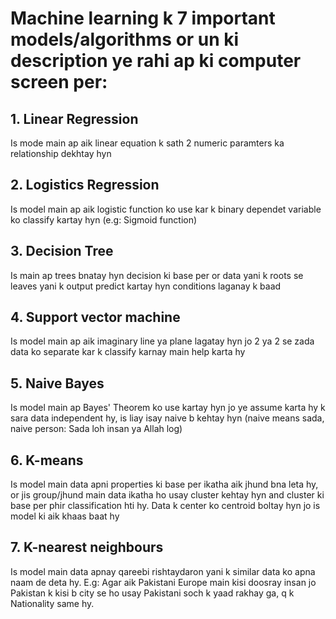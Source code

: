 # **Machine learning k 7 important models/algorithms or un ki description ye rahi ap ki computer screen per:**

## 1. **Linear Regression**
Is mode main ap aik linear equation k sath 2 numeric paramters ka relationship dekhtay hyn
## 2. **Logistics Regression**
Is model main ap aik logistic function ko use kar k binary dependet variable ko classify kartay hyn (e.g: Sigmoid function)
## 3. **Decision Tree**
Is main ap trees bnatay hyn decision ki base per or data yani k roots se leaves yani k output predict kartay hyn conditions laganay k baad
## 4. **Support vector machine**
Is model main ap aik imaginary line ya plane lagatay hyn jo 2 ya 2 se zada data ko separate kar k classify karnay main help karta hy
## 5. **Naive Bayes**
Is model main ap Bayes' Theorem ko use kartay hyn jo ye assume karta hy k sara data independent hy, is liay isay naive b kehtay hyn (naive means sada, naive person: Sada loh insan ya Allah log)
## 6. **K-means**
Is model main data apni properties ki base per ikatha aik jhund bna leta hy, or jis group/jhund main data ikatha ho usay cluster kehtay hyn and cluster ki base per phir classification hti hy. Data k center ko centroid boltay hyn jo is model ki aik khaas baat hy
## 7. **K-nearest neighbours**
Is model main data apnay qareebi rishtaydaron yani k similar data ko apna naam de deta hy. E.g: Agar aik Pakistani Europe main kisi doosray insan jo Pakistan k kisi b city se ho usay Pakistani soch k yaad rakhay ga, q k Nationality same hy. 
